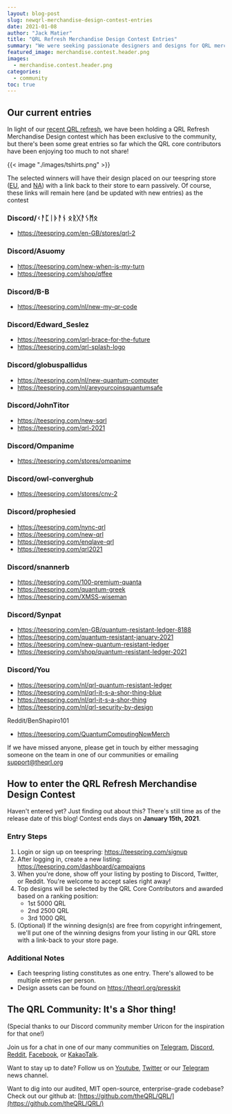 ```yaml
---
layout: blog-post
slug: newqrl-merchandise-design-contest-entries
date: 2021-01-08
author: "Jack Matier"
title: "QRL Refresh Merchandise Design Contest Entries"
summary: "We were seeking passionate designers and designs for QRL merchandise and passion was delivered!"
featured_image: merchandise.contest.header.png
images:
  - merchandise.contest.header.png
categories:
  - community
toc: true
---
```


## Our current entries

In light of our [recent QRL refresh](/blog/new-qrl-website-and-logo-refresh-in-celebration-of-nists-approval-of-xmss/), we have been holding a QRL Refresh Merchandise Design contest which has been exclusive to the community, but there's been some great entries so far which the QRL core contributors have been enjoying too much to not share!

{{< image "./images/tshirts.png" >}}

The selected winners will have their design placed on our teespring store ([EU](https://teespring.com/stores/quantum-resistant-ledger-eu), and [NA](https://teespring.com/stores/quantum-resistant-ledger-na)) with a link back to their store to earn passively. Of course, these links will remain here (and be updated with new entries) as the contest 

### Discord/ᚲᚨᛈᛁᚦᚨᚾ ᛟᚱᚷᚨᛊᛗᛟ

- https://teespring.com/en-GB/stores/qrl-2

### Discord/Asuomy

- https://teespring.com/new-when-is-my-turn
- https://teespring.com/shop/qffee

### Discord/B-B

- https://teespring.com/nl/new-my-qr-code

### Discord/Edward_Seslez

- https://teespring.com/qrl-brace-for-the-future
- https://teespring.com/qrl-splash-logo

### Discord/globuspallidus

- https://teespring.com/nl/new-quantum-computer
- https://teespring.com/nl/areyourcoinsquantumsafe

### Discord/JohnTitor

- https://teespring.com/new-sqrl
- https://teespring.com/qrl-2021

### Discord/Ompanime

- https://teespring.com/stores/ompanime

### Discord/owl-converghub

- https://teespring.com/stores/cnv-2

### Discord/prophesied

- https://teespring.com/nync-qrl
- https://teespring.com/new-qrl
- https://teespring.com/enqlave-qrl
- https://teespring.com/qrl2021

### Discord/snannerb

- https://teespring.com/100-premium-quanta
- https://teespring.com/quantum-greek
- https://teespring.com/XMSS-wiseman

### Discord/Synpat

- https://teespring.com/en-GB/quantum-resistant-ledger-8188
- https://teespring.com/quantum-resistant-january-2021
- https://teespring.com/new-quantum-resistant-ledger
- https://teespring.com/shop/quantum-resistant-ledger-2021

### Discord/You 

- https://teespring.com/nl/qrl-quantum-resistant-ledger
- https://teespring.com/nl/qrl-it-s-a-shor-thing-blue
- https://teespring.com/nl/qrl-it-s-a-shor-thing
- https://teespring.com/nl/qrl-security-by-design

Reddit/BenShapiro101
- https://teespring.com/QuantumComputingNowMerch

If we have missed anyone, please get in touch by either messaging someone on the team in one of our communities or emailing support@theqrl.org

## How to enter the QRL Refresh Merchandise Design Contest

Haven't entered yet? Just finding out about this? There's still time as of the release date of this blog! Contest ends days on **January 15th, 2021**.

### Entry Steps

1. Login or sign up on teespring: <https://teespring.com/signup>
2. After logging in, create a new listing: <https://teespring.com/dashboard/campaigns>
3. When you're done, show off your listing by posting to Discord, Twitter, or Reddit. You're welcome to accept sales right away!
4. Top designs will be selected by the QRL Core Contributors and awarded based on a ranking position:
	- 1st 5000 QRL
	- 2nd 2500 QRL
	- 3rd 1000 QRL
5. (Optional) If the winning design(s) are free from copyright infringement, we'll put one of the winning designs from your listing in our QRL store with a link-back to your store page.

### Additional Notes

- Each teespring listing constitutes as one entry. There's allowed to be multiple entries per person. 
- Design assets can be found on <https://theqrl.org/presskit>

## The QRL Community: It's a Shor thing!

(Special thanks to our Discord community member Uricon for the inspiration for that one!)

Join us for a chat in one of our many communities on [Telegram](https://t.me/QRLedgerOfficial), [Discord](https://discord.gg/jBT6BEp), [Reddit](https://www.reddit.com/r/qrl), [Facebook](https://www.facebook.com/theqrl/), or [KakaoTalk](https://open.kakao.com/o/gffKNhWb). 

Want to stay up to date? Follow us on [Youtube](https://www.youtube.com/c/QRLedger), [Twitter](https://twitter.com/qrledger) or our [Telegram](https://t.me/TheQRLedger) news channel.

Want to dig into our audited, MIT open-source, enterprise-grade codebase? Check out our github at: [https://github.com/theQRL/QRL/](https://github.com/theQRL/QRL/)